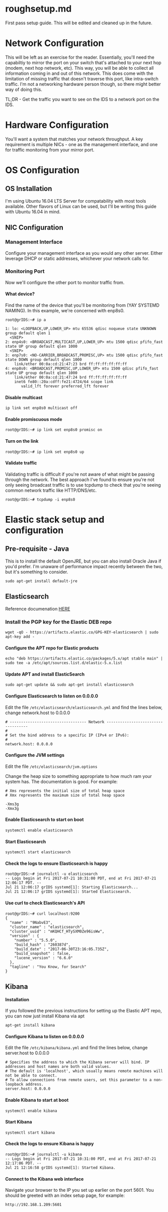 # roughsetup.md
First pass setup guide. This will be edited and cleaned up in the future.

# Network Configuration
This will be left as an exercise for the reader. Essentially, you'll need the capabiltiy to mirror the port on your switch that's attached to your next hop (modem, next hop network, etc). This way, you will be able to collect all information coming in and out of this network. This does come with the limitation of missing traffic that doesn't traverse this port, like intra-switch traffic. I'm not a networking hardware person though, so there might better way of doing this.

TL;DR - Get the traffic you want to see on the IDS to a network port on the IDS.

# Hardware Configuration
You'll want a system that matches your network throughput. A key requirement is multiple NICs - one as the management interface, and one for traffic monitoring from your mirror port.

# OS Configuration

## OS Installation
I'm using Ubuntu 16.04 LTS Server for compatability with most tools available. Other flavors of Linux can be used, but I'll be writing this guide with Ubuntu 16.04 in mind.

## NIC Configuration
### Management Interface
Configure your management interface as you would any other server. Either leverage DHCP or static addresses, whichever your network calls for.

### Monitoring Port
Now we'll configure the other port to monitor traffic from.

#### What device?
Find the name of the device that you'll be monitoring from (YAY SYSTEMD NAMING). In this example, we're concerned with enp8s0.

`root@grIDS:~# ip a`

```
1: lo: <LOOPBACK,UP,LOWER_UP> mtu 65536 qdisc noqueue state UNKNOWN group default qlen 1
  <SNIP>
2: enp4s0: <BROADCAST,MULTICAST,UP,LOWER_UP> mtu 1500 qdisc pfifo_fast state UP group default qlen 1000
  <SNIP>
3: enp7s0: <NO-CARRIER,BROADCAST,PROMISC,UP> mtu 1500 qdisc pfifo_fast state DOWN group default qlen 1000
    link/ether 00:0a:cd:21:47:23 brd ff:ff:ff:ff:ff:ff
4: enp8s0: <BROADCAST,PROMISC,UP,LOWER_UP> mtu 1500 qdisc pfifo_fast state UP group default qlen 1000
    link/ether 00:0a:cd:21:47:24 brd ff:ff:ff:ff:ff:ff
    inet6 fe80::20a:cdff:fe21:4724/64 scope link
       valid_lft forever preferred_lft forever
```

#### Disable multicast
```
ip link set enp8s0 multicast off
```

#### Enable promiscuous mode
```
root@grIDS:~# ip link set enp8s0 promisc on
```

#### Turn on the link
```
root@grIDS:~# ip link set enp8s0 up
```

#### Validate traffic
Validating traffic is difficult if you're not aware of what might be passing through the network. The best approach I've found to ensure you're not only seeing broadcast traffic is to use tcpdump to check that you're seeing common network traffic like HTTP/DNS/etc.

```
root@grIDS:~# tcpdump -i enp8s0
```

# Elastic stack setup and configuration

## Pre-requisite - Java
This is to install the default OpenJRE, but you can also install Oracle Java if you'd prefer. I'm unaware of performance impact recently between the two, but it's something to consider.

```
sudo apt-get install default-jre
```

## Elasticsearch
Reference documenation [HERE](https://www.elastic.co/guide/en/elasticsearch/reference/current/deb.html)

### Install the PGP key for the Elastic DEB repo
```
wget -qO - https://artifacts.elastic.co/GPG-KEY-elasticsearch | sudo apt-key add -
```

#### Configure the APT repo for Elastic products
```
echo "deb https://artifacts.elastic.co/packages/5.x/apt stable main" | sudo tee -a /etc/apt/sources.list.d/elastic-5.x.list
```

#### Update APT and install ElasticSearch
```
sudo apt-get update && sudo apt-get install elasticsearch
```
#### Configure Elasticsearch to listen on 0.0.0.0
Edit the file `/etc/elasticsearch/elasticsearch.yml` and find the lines below, change network.host to 0.0.0.0

```
# ---------------------------------- Network -----------------------------------
#
# Set the bind address to a specific IP (IPv4 or IPv6):
#
network.host: 0.0.0.0
```

#### Configure the JVM settings
Edit the file `/etc/elasticsearch/jvm.options`

Change the heap size to something appropriate to how much ram your system has. The documentation is good. For example:
```
# Xms represents the initial size of total heap space
# Xmx represents the maximum size of total heap space

-Xms3g
-Xmx3g
```


#### Enable Elasticsearch to start on boot
```
systemctl enable elasticsearch
```

#### Start Elasticsearch
```
systemctl start elasticsearch
```

#### Check the logs to ensure Elasticsearch is happy
```
root@grIDS:~# journalctl -u elasticsearch
-- Logs begin at Fri 2017-07-21 10:31:00 PDT, end at Fri 2017-07-21 12:06:17 PDT. --
Jul 21 12:06:17 grIDS systemd[1]: Starting Elasticsearch...
Jul 21 12:06:17 grIDS systemd[1]: Started Elasticsearch.
```

#### Use curl to check Elasticsearch's API
```
root@grIDS:~# curl localhost:9200
{
  "name" : "9NabvE3",
  "cluster_name" : "elasticsearch",
  "cluster_uuid" : "mKQHCf_HTySXM0Ze96isWw",
  "version" : {
    "number" : "5.5.0",
    "build_hash" : "260387d",
    "build_date" : "2017-06-30T23:16:05.735Z",
    "build_snapshot" : false,
    "lucene_version" : "6.6.0"
  },
  "tagline" : "You Know, for Search"
}
```

## Kibana

#### Installation
If you followed the previous instructions for setting up the Elastic APT repo, you can now just install Kibana via apt

```
apt-get install kibana
```

#### Configure Kibana to listen on 0.0.0.0
Edit the file `/etc/kibana/kibana.yml` and find the lines below, change server.host to 0.0.0.0

```
# Specifies the address to which the Kibana server will bind. IP addresses and host names are both valid values.
# The default is 'localhost', which usually means remote machines will not be able to connect.
# To allow connections from remote users, set this parameter to a non-loopback address.
server.host: 0.0.0.0
```

#### Enable Kibana to start at boot
```
systemctl enable kibana
```

#### Start Kibana
```
systemctl start kibana
```

#### Check the logs to ensure Kibana is happy
```
root@grIDS:~# journalctl -u kibana
-- Logs begin at Fri 2017-07-21 10:31:00 PDT, end at Fri 2017-07-21 12:17:06 PDT. --
Jul 21 12:16:58 grIDS systemd[1]: Started Kibana.
```

#### Connect to the Kibana web interface
Navigate your browser to the IP you set up earlier on the port 5601. You should be greeted with an index setup page, for example:
```
http://192.168.1.209:5601
```
